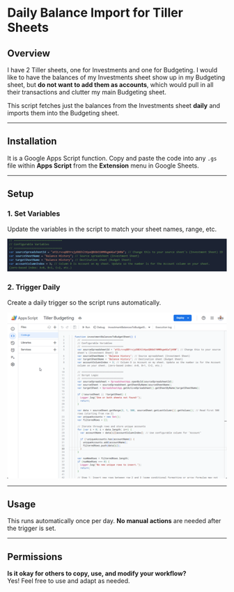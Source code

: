 # Daily Balance Import for Tiller Sheets

## Overview
I have 2 Tiller sheets, one for Investments and one for Budgeting. I would like to have the balances of my Investments sheet show up in my Budgeting sheet, but **do not want to add them as accounts**, which would pull in all their transactions and clutter my main Budgeting sheet.

This script fetches just the balances from the Investments sheet **daily** and imports them into the Budgeting sheet.

---

## Installation
It is a Google Apps Script function. Copy and paste the code into any `.gs` file within **Apps Script** from the **Extension** menu in Google Sheets.

---

## Setup

### 1. Set Variables
Update the variables in the script to match your sheet names, range, etc.

![Screenshot of variable settings](investment.variables.png)

### 2. Trigger Daily
Create a daily trigger so the script runs automatically.

![Screenshot showing how to set a daily trigger](investment.trigger.gif)

---

## Usage
This runs automatically once per day. **No manual actions** are needed after the trigger is set.

---

## Permissions
**Is it okay for others to copy, use, and modify your workflow?**  
Yes! Feel free to use and adapt as needed.

